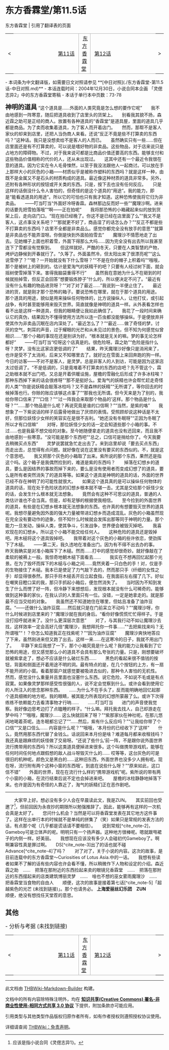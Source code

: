 # 东方香霖堂/第11.5话

<!-- source html: G:\repos\THBWiki-Markdown-Builder\THBWikiMarkdown\Temp\main\b\bc\ns0%3A%E4%B8%9C%E6%96%B9%E9%A6%99%E9%9C%96%E5%A0%82%2F%E7%AC%AC11%2E5%E8%AF%9D.html -->

东方香霖堂 | 引用了翻译表的页面

<center>

<table>
<tbody><tr>
<td>&lt;
</td>
<td style="border-top: 1px solid #aaaaaa; border-bottom: 1px solid #aaaaaa; width: 50%; text-align: right"><a href="./东方香霖堂-第11话.md" title="东方香霖堂/第11话">第11话</a>&#160;
</td>
<td style="text-align: center; border-left: 1px solid #aaaaaa; border-right: 1px solid #aaaaaa; border-top: 1px solid #aaaaaa; border-bottom: 1px solid #aaaaaa;">&#160;<a href="./东方香霖堂.md" title="东方香霖堂">东方香霖堂</a>&#160;
</td>
<td style="border-top: 1px solid #aaaaaa; border-bottom: 1px solid #aaaaaa; width: 50%; text-align: left">&#160;<a href="./东方香霖堂-第12话.md" title="东方香霖堂/第12话">第12话</a>
</td>
<td>&gt;
</td></tr></tbody></table>

  
</center>
- 本词条为中文翻译版，如需要日文对照请参见 **[中日对照](./东方香霖堂-第11.5话-中日对照.md)** 
- 本话连载时间：2004年12月30日，小说合同本企画 「灵偲志异2」中的东方香霖堂寄稿
- 本话于单行本中页数：73-78

  
  

  

 **<big><big>神明的道具</big></big>** 
“这个道具是……外面的人类究竟是怎么想的要作它呢”　　我不由地感到一阵寒意，随后把道具收到了店里头的货架上。　　别看我其貌不扬，森近霖之助可是正经的商人。放置有各种道具的“香霖堂”是道具屋，里面的道具几乎都是商品。为了卖而收集着道具，为了客人而开着店门。　　然而，那帮不是客人家伙的却来到店里，还把人当伪商人来看。还说“反正不竟是些不打算卖的东西吗？”这种话。我只是没想卖给不是客人的人而已。　　虽然确实只有一些……但在店里面还是有不打算卖的，可以说是嗜好物的非卖品。这些物品，对于店来说只是占地方的障碍物。不过，对于我来说可都是比商品价值还要高的东西。能够支付和这些物品价值相称的代价的人，还从未出现过。　　这其中还有一个最近令我很在意的道具。因为它实在令人毛骨悚然，以至于我没法跟他人一起商讨。可以放在手上那样大小的灰色的小箱——材质似乎是被称作塑料的东西吗？就是这样一种，由既不是金属又不是石头的材质构成的道具。最近像这种材质的道具非常多。另外，还附有各种形状的按钮或开关类的东西。只是，按下去也没有任何反应。　　只是这样的话倒没什么令人害怕的，但奇怪的是这个道具的“用途”。我的能力，即是“能看透道具的用途”。所以它的可怕也只有我才知道。这种恐怖使我将它归为非卖品。　　——叮当叮当“外面好冷呀香霖。森林那边反而好一些”“魔理沙啊。进来的话要先把雪拍落哦”“啊——正在拍呢”　　我将那恐怖的小箱藏起来似的放到货架上后，走向店门口。“现在拍已经晚了。你这不是已经在店里面了么”“我又不是客人，这点事没关系吧？”“那就更不好了，商品湿了的话怎么办？”“反正不都是些不打算卖的东西吗？店里不全都是非卖品么。感觉你都完全没有放手的意思”“就算是非卖品也不能弄湿呀。你倒是快到外面拍拍雪去”　　魔理沙不情愿地走了出去。见她帽子上面也积着雪，外面下得那么大吗……因为完全没有出去所以我甚至连下了雪都没有觉察到。　　但这样就好。严酷的冬天，只要在人类智慧的产物，烤炉边静候到开春就行了。“久等了。外面虽然冷，但太阳出来了很漂亮呢”“这么说雪停了？”“嗯？一开始就没有下什么雪呀？”“不是在你的帽子上积着吗”“哦哦，那个是被树上的砸到的。估计是爱淘气的妖精干的吧？只要有人经过树下面，就会摇树使雪掉落下来。害得我脑袋重得不行”　　虽然我在意她为什么不在砸到的时候就拍掉雪，但反正会回答“想要锻炼脖子”什么的，所以便决定不问了。“最近有没有什么有趣的物品进货呀？”“对了对了最近……”我说到一半便止住了。　　最近进的货，就是刚才那个恐怖的箱子。要说恐怖在哪里，就在于那个道具的用途。　　那个道具的用途，貌似是用来操纵任何物体的，比方说操纵人，让他打仗，或引起战争，有时甚至能够用来毁灭世界。简直就像是神明的道具一样。从外表看怎样也看不出是这样一种道具，但我的眼睛便让我如此确信了。　　我花了一段时间来确认它的真伪，结果因为不懂得使用方法所以连一匹虫都没能够操纵。于是便放弃并使其作为非卖品沉眠在店内深处了。“最近怎么了？”“最近……做了奇怪的梦。讨厌的空气，刺耳的声音，过于耀眼的光芒和从未见过的景色，但不知为何感觉似曾相识……”那个小箱的事现在还是别讲为好。“根本就是无关的嘛。梦的事无论怎样都好”　　——叮当叮当“哎呀这个店真是的。很危险呀。霖之助”“危险是指什么呀？灵梦。没有比这家店更低调的了”　　结果，昨天魔理沙好像只是消闲来了，也许是受不了太消闲，后来又不知哪里去了。就好比在雪面上来回奔跑的狗一样。　　今日的访客——不对不是客人，是灵梦。总是非客人的人到访，可能是因为这家店太过低调了。“不是低调的，只是竟堆着不打算卖的东西的店吧？先不管这个，霖之助根本就不出门吧。又总是开着供暖设施，屋檐的雪融化后形成了许多冰柱唉？那种东西掉下来的话会很疼呀”“那不是挺好么。爱淘气的妖精也许会帮忙赶走奇怪的人类”“你是说妖精会敲落冰柱吗？又不是森林的妖精”“无所谓了，等你回去的时候掉落也行。你赊的账应该够这点事了”“那我也无所谓。但今天来是为了别的，我给你带口信来了”“口信？”“‘过一阵我会来取那个物品的’这样。那个物品是什么呀？”“……那个物品是什么呢？再说究竟是谁的口信啊？”“当然，是紫的咯”　　我想象了一下紫说话的样子后露骨地做出了厌烦的表情。受照顾却说这种话是不太好，但那位妖怪少女样的笑容实在是很不吉利。“她还没有冬眠呀”“正因为冬眠了所以才有口信嘛”　　对呀，那位妖怪少女的话一定会知道些那个小箱的事。不过……也是我最不想交给的对象。至今她随便拿走的道具也没有还回来，而且我不由地感到一些寒意。“没可能是那个东西吧”“总之，口信可是捎给你了。今天我要去稍微买点东西”　　灵梦说罢就急忙走出去了。来到店里却说「要去买点东西」而走出去，总觉得有点问题。就好像在说在这里没有要买的东西似的。不，就是这个意思吧。　　我又把那个灰色的小箱取了出来。紫所说的那个东西，果然还是指这个吗。这个箱子是我偶然捡到的，难道是紫的东西吗？　　掉落在幻想乡的道具，要么是因结界的事故而掉下来的，要么是没有使用者而变成幻想了的道具，要么是所有者突然消失了的道具等等。如果这个道具是神明的道具的话，外面的世界已经不存在神明了的可能性就很大。　　如果这个道具真的是可以操纵任何物体的道具的话，现在处于危险状态的幻想乡根本就不堪一击。尤其是交给那个妖怪少女的话，会发生什么根本就无法想象。　　竟然会有这种不可思议的道具，普通的人类估计谁也不会当真。但是，却有足够的根据使我相信。　　至今捡到的外面世界的道具，有些是在幻想乡根本就无法想象的东西。也许真的有想要毁灭世界的道具呢。我想尽量避免因外面的强大力量被带进幻想乡而造成混乱。灰色的小箱虽然现在完全没有要动作的迹象，但不知什么时候就会发挥出那等同于神明的力量。那个能力一旦发动，操纵人类，使其争斗，引发战争，世界便会被毁灭掉吧。　　我喜欢现在的幻想乡。所以这个小箱不能交给任何人。　　这种危险的道具还是毁掉吧。用木槌将这个道具毁掉吧。　　我带着对这个灰色的小箱的些许依恋，使劲挥下了木槌。　　——第二天，我久违地在准备出门。因为有不得不出去办的事。　　昨天我确实是对准小箱挥下了木槌。然而……打中的感觉却很奇妙。就好像敲在了柔软的被褥上一般。我惊奇地朝木槌下面看去……　　我实在不想再回忆起那个光景。在为了毁坏而挥下的木槌与小箱之间……竟然夹着一只白色的手！对，仅是手的生物接住了木槌。我本已是使足了力气敲下去的，然而那只手（纤细的女性之手）却显得很泰然。那只手将木槌丢开后立起食指，在我面前左右摆了几下。好似在嘲笑目瞪口呆的我，那只手抓起小箱后，便忽然消失了。　　当时因为不知到发生了什么而愣了好一阵，但冷静下来想想后，发现根本就没有什么可稀奇的。能够做到这种事的家伙，在我认识的人里面只有一位。没错，一定是她拿走的。就是那最不应当交给的对象。　　我虽然还不知道她住在哪里，但姑且准备了油炸豆腐。“——还做什么油炸豆腐……然后就只是在门前呆立不动吗？”“魔理沙呀，你什么时候进到店里来的？”魔理沙就在我的身后。“看你好像慌慌忙忙得样子。于是没打招呼就进来了。没什么更深层次意思”　　对了，与其我行动不如让魔理沙去找，这样效率一定会高好几倍“魔理沙，我想拜托你一件事……”“去把紫找来吗？无所谓哦”“！？你怎么知道我正在找紫呢？”“因为油炸豆腐”　　魔理沙爽快地答应了下来，虽然刚进来但又跑了出去。这样一来……在这寒冷的日子，我就不用出门了。　　平静下来后我想了一下，那个小箱究竟是什么呢？我的能力让我看到了它恐怖的用途，但又感觉那么小的道具不会具有那么夸张的力量。只是，刚想要破坏就被紫拿走了，想必不应该是什么破烂东西……　　黑色的看起来很不值钱的按钮，背面和侧面还开着用途不明的洞。最有特点的是，在几个按钮的上方，有一扇不能开闭的小窗。看着那窗户就感觉要被吸进去似的，那种令人害怕的无机性。　　然而，感觉没什么重量并且里面也没塞什么东西。说它危险，不如说不毛或是有点寂寞。如果像灵梦那样感受性很强的人，说不定会觉察到什么。或许会看到使用它的人所注入的思念那种东西。　　……为什么不在手头了，反而能明确地回忆起那个道具细微的地方呢。我的眼睛，被其能力所表现的幻想所蒙蔽了么。或许下次得练练不依赖能力去看清事物才行呐……　　……叮当叮当　　进门的声音使我觉察。我好像边思考边打了点瞌睡的样子。“什么嘛。拜托我去找人，自己却游走在梦中吗？”“哦哦，魔理沙…… 这么快就回来了呀？”“紫那家伙在神社呢。在那儿悠闲地喝着茶呢。连冬眠都忘记了”“……然后，紫有什么反应吗？”“让我给你带了个口信”“又是口信么…… 内容是什么呢？”“哦哦，‘本月份的已经收下了’这样”　　什么，竟然用那东西代替了金钱么。话说回来本月份是啥？难道每月都来收租钱吗？我还真是跟麻烦的妖怪做了交易呀。“还说了些什么‘前一阵，不是跟你说外面世界流行携带用的东西吗？所以这类道具便掉进来很多。这个叫做携带游戏机，能够在任何时间任何地点跟假想的敌人战斗呀毁灭什么的…… 哎等等，这台灰色的可是很旧的机种呢。颜色又是黑白的……这种旧东西，外面世界也没多少人拥有呢。现在呀，流行附有两个这种小窗的东西哦’。到底在说些什么呀？”“原来如此，这口信不错”　　外面的世界，现在在流行什么样的“携带游戏机”呢。紫所说的带有两个小窗的小箱，在流行结束后说不定也会掉进来吧。　　屋檐的冰柱静静地掉落下来。也许是因为有奇怪的人靠近了，淘气的妖精们正在恶作剧吧。
___

　　大家早上好。想必没有多少人会在早晨读此文，我是ZUN。　　其实前回也受邀了[^cite_note-1]，但前回因为永夜抄的期限所以勉强推辞了。因此，能够再有这样的一次机会真是太好了。　　您问什么机会？当然是可以将香霖堂发表在其它地方这件事了。这样在出单行本的时候就不是单纯的拼集了（笑）如果只是常规的发表方法的话，有点那个呢（几乎都是谎话请不要相信）。　　说到常规[^cite_note-2]，Gameboy可是立体声的呢。明明只有一个扬声器。这种地方很棒呢。嗯就跟甩裙子的内侧一样。好美丽。　　我想现在应该没有多少人会碰初代Gameboy了。啊啊兼容性真是罪过啊。　　DS[^cite_note-3]出了的话也就不碰Advance[^cite_note-4]了吗？　　对了对了，关于小说的内容。这次的故事，是目前连载中的东方香霖堂～Curiosities of Lotus Asia.中的一话。　　我想有些读者如果不了解的话有些内容也许会看不懂，所以稍微作下人物和设定的介绍。森近霖之助　……　把落在那附近的东西捡起来卖的眼镜兄香霖堂　……　把落在那附近的东西摆起来的店类建筑博丽灵梦　……　啥也不想的巫女雾雨魔理沙　……　把香霖堂当食物的自由人　　顺便，这次的故事是接着第七话[^cite_note-5]「超越紫色的光芒 (未找到链接)」。那个也请务必。
 **上海爱丽丝幻乐团　ZUN**   
顺便，绝没有想找任天堂茬的意思。
## 其他
  
<big>
</big>  
<big>- 分析与考据 (未找到链接)
</big><big></big>  
<big></big>
  


[^cite_note-1]: 应该是指小说合同《灵偲志异1》。

  
  

  

<center>

<table>
<tbody><tr>
<td>&lt;
</td>
<td style="border-top: 1px solid #aaaaaa; border-bottom: 1px solid #aaaaaa; width: 50%; text-align: right"><a href="./东方香霖堂-第11话.md" title="东方香霖堂/第11话">第11话</a>&#160;
</td>
<td style="text-align: center; border-left: 1px solid #aaaaaa; border-right: 1px solid #aaaaaa; border-top: 1px solid #aaaaaa; border-bottom: 1px solid #aaaaaa;">&#160;<a href="./东方香霖堂.md" title="东方香霖堂">东方香霖堂</a>&#160;
</td>
<td style="border-top: 1px solid #aaaaaa; border-bottom: 1px solid #aaaaaa; width: 50%; text-align: left">&#160;<a href="./东方香霖堂-第12话.md" title="东方香霖堂/第12话">第12话</a>
</td>
<td>&gt;
</td></tr></tbody></table>

  
</center>




---

此文档由 [THBWiki-Markdown-Builder](https://github.com/Delsin-Yu/THBWiki-Markdown-Builder) 构建。

文档中的所有内容除特殊注明外，均在 [**知识共享(Creative Commons) 署名-非商业性使用-相同方式共享 3.0 协议**](https://creativecommons.org/licenses/by-sa/3.0/deed.zh-hans) 下提供，附加条款亦可能应用。

引用类型与其他类型作品版权归原作者所有，如有作者授权则遵照授权协议使用。

详细请查阅 [THBWiki：免责声明](https://thbwiki.cc/THBWiki:%E5%85%8D%E8%B4%A3%E5%A3%B0%E6%98%8E)。

